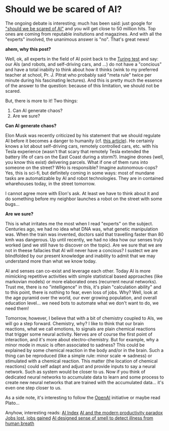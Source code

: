 # Should we be scared of AI?

The ongoing debate is interesting; much has been said: just google for ["should we be scared of AI"](https://www.google.com/search?source=hp&ei=ZORmXN-fBKiwgwfZ1ZqQAw&q=should+we+be+scare+of+ai&oq=sho&gs_l=psy-ab.1.0.35i39l2j0i67l8.2258.2661..4057...0.0..0.148.388.2j2......0....1..gws-wiz.....0..0j0i131.2q16i3BMB_Q) and you will get close to 50 million hits. Top ones are coming from reputable insitutions and magazines. And with all the "experts" involved, the unanimous answer is "no". That's great news!



__ahem, why this post?__

Well, ok, all experts in the field of AI point back to the [Turing test](https://en.wikipedia.org/wiki/Turing_test) and say: our AIs (and robots, and self-driving cars, and ...) do not have a "concious" and have a total inabiity to think about how it thinks (wink to my preferred teacher at school, Pr. J. Pitrat who probably said "meta rule" twice per minute during his fascinating lectures). And this is pretty much the essence of the answer to the question: because of this limitation, we should not be scared. 

But, there is more to it! Two things:

1. Can AI generate chaos?
2. Are we sure?

__Can AI generate chaos?__

Elon Musk was recently criticized by his statement that we should regulate AI before it becomes a danger to humanity (cf. [this article](https://www.theverge.com/2017/7/17/15980954/elon-musk-ai-regulation-existential-threat)). 
He certainly knows a lot about self-driving cars, remotely controlled cars, etc. with his Tesla experience (wasn't that scary that remotely Tesla extended the battery life of cars on the East Coast during a storm?). Imagine drones (well, you know this exist) delivering parcels. What if one of them runs into someone on the street? WHo is responsible? Imagine autonomous-cops? Yes, this is sci-fi, but definitely coming in some ways: most of mundane tasks are automatizable by AI and robot technologies. They are in contained wharehouses today, in the street tomorrow. 

I cannot agree more with Elon's ask. At least we have to think about it and do something before my neighbor launches a robot on the street with some bugs...

__Are we sure?__

This is what irritates me the most when I read "experts" on the subject. Centuries ago, we had no idea what DNA was, what genetic manipulation was. When the train was invented, doctors said that travelling faster than 80 kmh was dangerous. Up until recently, we had no idea how our senses truly worked (and we still have to discover on the topic). Are we sure that we are not in theese fallacies that AI will never have a concious? I sustect we are blindfolded by our present knowledge and inability to admit that we may understand more than what we know today.

AI and senses can co-exist and leverage each other. Today AI is more mimicking repetitive activities with simple statistical based approaches (like markovian models) or more elaborated ones (recurrent neural networks). Trust me, there is no "intelligence" in this, it's plain "calculation ability" and to this point, there is nothing to fear, even loss of jobs. Why? Well, look at the age pyramid over the world, our ever growing population, and overall education level... we need bots to automate what we don't want to do, we need them! 

Tomorrow, however, I believe that with a bit of chemistry coupled to AIs, we will go a step forward. Chemistry, why? I like to think that our brain reactions, what we call emotions, to signals are plain chemical reactions that trigger some neural activity. Nerves are of course the first point of interaction, and it's more about electro-chemistry. But for example, why a minor mode in music is often associated to sadness? This could be explained by some chemical reaction in the body and/or in the brain. Such a thing can be reproduced (like a simple rule: minor scale => sadness) or stimulated with a chemical reaction. This matter (the location of chemical reactions) could self adapt and adjust and provide inputs to say a neural network. Such as system would be closer to us. Now if you think of dedicated neural networks to accumulate data to learn and some process to create new neural networks that are trained with the accumulated data... it's even one step closer to us.

As a side note, it's interesting to follow the [OpenAI](https://openai.com) initiative or maybe read Plato...

Anyhow, interesting reads:
[AI Index](http://www.aiindex.org)
[AI and the modern productivity paradox](https://www.nber.org/papers/w24001)
[Jobs lost, jobs gained](https://www.mckinsey.com/featured-insights/future-of-work/jobs-lost-jobs-gained-what-the-future-of-work-will-mean-for-jobs-skills-and-wages)
[AI designed sense of smell to detect illness from human breath](https://www.evolving-science.com/intelligent-machines/ai-sense-smell-00783)
